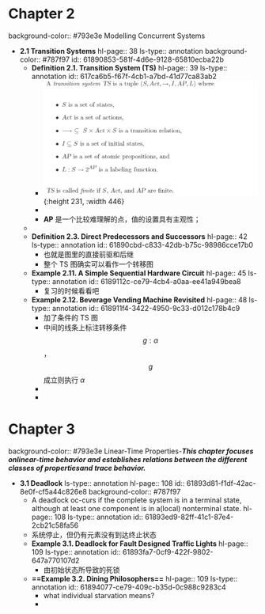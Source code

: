 # Chapter 2 
background-color:: #793e3e
Modelling Concurrent Systems
- **2.1   Transition Systems**
  hl-page:: 38
  ls-type:: annotation
  background-color:: #787f97
  id:: 61890853-581f-4d6e-9128-65810ecba22b
	- **Definition 2.1.   Transition System (TS)**
	  hl-page:: 39
	  ls-type:: annotation
	  id:: 617ca6b5-f67f-4cb1-a7bd-41d77ca83ab2
		- ![image.png](../assets/image_1636370878365_0.png){:height 231, :width 446}
		-
		- **AP** 是一个比较难理解的点，值的设置具有主观性；
	-
	- **Definition 2.3.   Direct Predecessors and Successors**
	  hl-page:: 42
	  ls-type:: annotation
	  id:: 61890cbd-c833-42db-b75c-98986cce17b0
		- 也就是图里的直接前驱和后继
		- 整个 TS 图确实可以看作一个转移图
	- **Example 2.11.    A Simple Sequential Hardware Circuit**
	  hl-page:: 45
	  ls-type:: annotation
	  id:: 6189112c-ce79-4cb4-a0aa-ee41a949bea8
		- 复习的时候看看吧
	- **Example 2.12.    Beverage Vending Machine Revisited**
	  hl-page:: 48
	  ls-type:: annotation
	  id:: 618911f4-3422-4950-9c33-d012c178b4c9
		- 加了条件的 TS 图
		- 中间的线条上标注转移条件 $$g : \alpha$$，$$g$$ 成立则执行 $\alpha$
		-
		-
# Chapter 3
background-color:: #793e3e
Linear-Time Properties-**_This chapter focuses onlinear-time behavior and establishes relations between the different classes of propertiesand trace behavior._**
- **3.1   Deadlock**
  ls-type:: annotation
  hl-page:: 108
  id:: 61893d81-f1df-42ac-8e0f-cf5a44c826e8
  background-color:: #787f97
	- A deadlock oc-curs if the complete system is in a terminal state, although at least one component is in a(local) nonterminal state.
	  hl-page:: 108
	  ls-type:: annotation
	  id:: 61893ed9-82ff-41c1-87e4-2cb21c58fa56
	- 系统停止，但仍有元素没有到达终止状态
	- **Example 3.1.    Deadlock for Fault Designed Traffic Lights**
	  hl-page:: 109
	  ls-type:: annotation
	  id:: 61893fa7-0cf9-422f-9802-647a770107d2
		- 由初始状态所导致的死锁
	- **==Example 3.2.    Dining Philosophers==**
	  hl-page:: 109
	  ls-type:: annotation
	  id:: 61894077-ce79-409c-b35d-0c988c9283c4
		- what individual starvation means?
		-